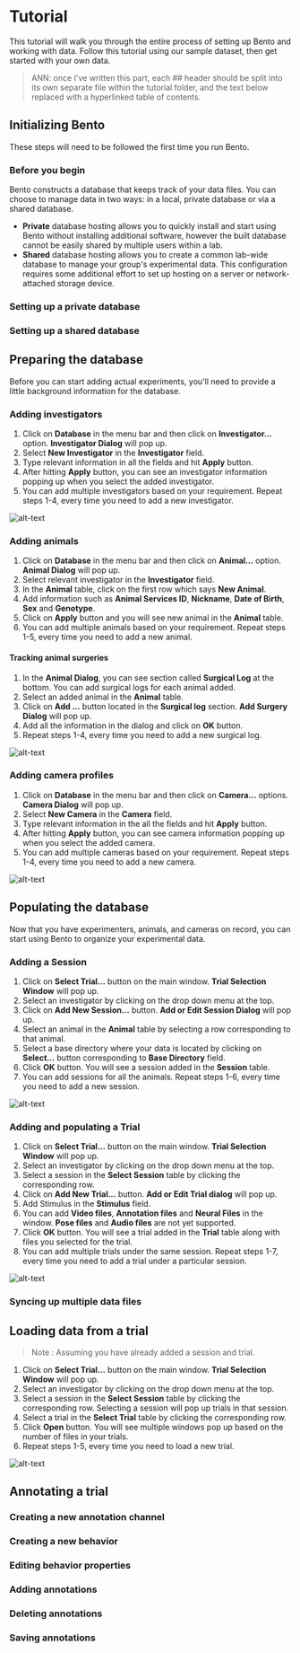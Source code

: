 # Tutorial
This tutorial will walk you through the entire process of setting up Bento and working with data. Follow this tutorial using our sample dataset, then get started with your own data.

> ANN: once I've written this part, each ## header should be split into its own separate file within the tutorial folder, and the text below replaced with a hyperlinked table of contents.

## Initializing Bento
These steps will need to be followed the first time you run Bento.

### Before you begin
Bento constructs a database that keeps track of your data files. You can choose to manage data in two ways: in a local, private database or via a shared database.

- **Private** database hosting allows you to quickly install and start using Bento without installing additional software, however the built database cannot be easily shared by multiple users within a lab.
- **Shared** database hosting allows you to create a common lab-wide database to manage your group's experimental data. This configuration requires some additional effort to set up hosting on a server or network-attached storage device.

### Setting up a private database

### Setting up a shared database

## Preparing the database
Before you can start adding actual experiments, you'll need to provide a little background information for the database.

### Adding investigators

1. Click on **Database** in the menu bar and then click on **Investigator...** option. **Investigator Dialog** will pop up.
2. Select **New Investigator** in the **Investigator** field.
3. Type relevant information in all the fields and hit **Apply** button.
4. After hitting **Apply** button, you can see an investigator information popping up when you select the added investigator.
5. You can add multiple investigators based on your requirement. Repeat steps 1-4, every time you need to add a new investigator.

![alt-text](_gifs/adding_investigator.gif)

### Adding animals

1. Click on **Database** in the menu bar and then click on **Animal...** option. **Animal Dialog** will pop up.
2. Select relevant investigator in the **Investigator** field.
3. In the **Animal** table, click on the first row which says **New Animal**.
4. Add information such as **Animal Services ID**, **Nickname**, **Date of Birth**, **Sex** and **Genotype**.
5. Click on **Apply** button and you will see new animal in the **Animal** table.
6. You can add multiple animals based on your requirement. Repeat steps 1-5, every time you need to add a new animal.

#### Tracking animal surgeries

1. In the **Animal Dialog**, you can see section called **Surgical Log** at the bottom. You can add surgical logs for each animal added. 
2. Select an added animal in the **Animal** table.
3. Click on **Add ...** button located in the **Surgical log** section. **Add Surgery Dialog** will pop up.
4. Add all the information in the dialog and click on **OK** button.
5. Repeat steps 1-4, every time you need to add a new surgical log.

![alt-text](_gifs/adding_animals_and_surgery_logs.gif)

### Adding camera profiles

1. Click on **Database** in the menu bar and then click on **Camera...** options. **Camera Dialog** will pop up.
2. Select **New Camera** in the **Camera** field.
3. Type relevant information in the all the fields and hit **Apply** button.
4. After hitting **Apply** button, you can see camera information popping up when you select the added camera.
5. You can add multiple cameras based on your requirement. Repeat steps 1-4, every time you need to add a new camera.

![alt-text](_gifs/adding_camera.gif)


## Populating the database
Now that you have experimenters, animals, and cameras on record, you can start using Bento to organize your experimental data.

### Adding a Session

1. Click on **Select Trial...** button on the main window. **Trial Selection Window** will pop up.
2. Select an investigator by clicking on the drop down menu at the top.
3. Click on **Add New Session...** button. **Add or Edit Session Dialog** will pop up.
4. Select an animal in the **Animal** table by selecting a row corresponding to that animal.
5. Select a base directory where your data is located by clicking on **Select...** button corresponding to **Base Directory** field.
6. Click **OK** button. You will see a session added in the **Session** table.
7. You can add sessions for all the animals. Repeat steps 1-6, every time you need to add a new session.

![alt-text](_gifs/adding_session.gif)

### Adding and populating a Trial

1. Click on **Select Trial...** button on the main window. **Trial Selection Window** will pop up.
2. Select an investigator by clicking on the drop down menu at the top.
3. Select a session in the **Select Session** table by clicking the corresponding row.
4. Click on **Add New Trial...** button. **Add or Edit Trial dialog** will pop up.
5. Add Stimulus in the **Stimulus** field.
6. You can add **Video files**, **Annotation files** and **Neural Files** in the window. **Pose files** and **Audio files** are not yet supported.
7. Click **OK** button. You will see a trial added in the **Trial** table along with files you selected for the trial.
8. You can add multiple trials under the same session. Repeat steps 1-7, every time you need to add a trial under a particular session.

![alt-text](_gifs/adding_trials.gif)

### Syncing up multiple data files

## Loading data from a trial

> Note : Assuming you have already added a session and trial.

1. Click on **Select Trial...** button on the main window. **Trial Selection Window** will pop up.
2. Select an investigator by clicking on the drop down menu at the top.
3. Select a session in the **Select Session** table by clicking the corresponding row. Selecting a session will pop up trials in that session.
4. Select a trial in the **Select Trial** table by clicking the corresponding row. 
5. Click **Open** button. You will see multiple windows pop up based on the number of files in your trials.
6. Repeat steps 1-5, every time you need to load a new trial.

![alt-text](_gifs/loading_trial.gif)

## Annotating a trial

### Creating a new annotation channel

### Creating a new behavior

### Editing behavior properties

### Adding annotations

### Deleting annotations

### Saving annotations
